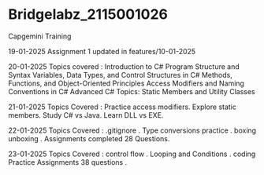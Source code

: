 # Bridgelabz_2115001026
Capgemini Training 

19-01-2025
Assignment 1 updated in features/10-01-2025

20-01-2025
Topics covered :
Introduction to C# Program Structure and Syntax
Variables, Data Types, and Control Structures in C#
Methods, Functions, and Object-Oriented Principles
Access Modifiers and Naming Conventions in C#
Advanced C# Topics: Static Members and Utility Classes

21-01-2025
Topics Covered :
Practice access modifiers.
Explore static members.
Study C# vs Java.
Learn DLL vs EXE.

22-01-2025 
Topics Covered : 
.gitignore . 
Type conversions practice .
boxing unboxing .
Assignments completed 28 Questions.

23-01-2025 Topics Covered : control flow . Looping and Conditions .
coding Practice Assignments 38 questions .
